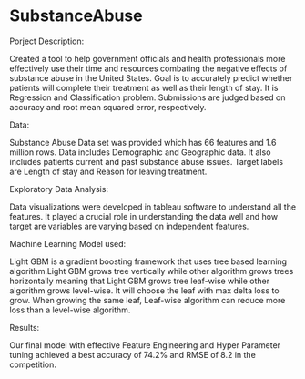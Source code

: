 # SubstanceAbuse

Porject Description:  

Created a tool to help government officials and health professionals more effectively use their time and resources combating the negative effects of substance abuse in the United States. Goal is to accurately predict whether patients will complete their treatment as well as their length of stay. It is Regression and Classification problem. Submissions are judged based on accuracy and root mean squared error, respectively.  


Data:  

Substance Abuse Data set was provided which has 66 features and 1.6 million rows. Data includes Demographic and Geographic data. It also includes patients current and past substance abuse issues. Target labels are Length of stay and Reason for leaving treatment.  

Exploratory Data Analysis:  

Data visualizations were developed in tableau software  to understand all the features. It played a crucial role in understanding the data well and how target are variables are varying based on independent features.

Machine Learning Model used:    

Light GBM is a gradient boosting framework that uses tree based learning algorithm.Light GBM grows tree vertically while other algorithm grows trees horizontally meaning that Light GBM grows tree leaf-wise while other algorithm grows level-wise. It will choose the leaf with max delta loss to grow. When growing the same leaf, Leaf-wise algorithm can reduce more loss than a level-wise algorithm.    

Results:

Our final model with effective Feature Engineering and Hyper Parameter tuning achieved a best accuracy of 74.2% and RMSE of 8.2 in the competition.
